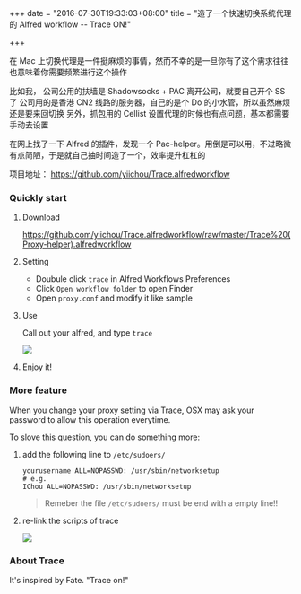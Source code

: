 +++
date = "2016-07-30T19:33:03+08:00"
title = "造了一个快速切换系统代理的 Alfred workflow -- Trace ON!"

+++

在 Mac 上切换代理是一件挺麻烦的事情，然而不幸的是一旦你有了这个需求往往也意味着你需要频繁进行这个操作 

比如我， 
公司公用的扶墙是 Shadowsocks + PAC 
离开公司，就要自己开个 SS 了 
公司用的是香港 CN2 线路的服务器，自己的是个 Do 的小水管，所以虽然麻烦还是要来回切换 
另外，抓包用的 Cellist 设置代理的时候也有点问题，基本都需要手动去设置 

在网上找了一下 Alfred 的插件，发现一个 Pac-helper。用倒是可以用，不过略微有点简陋，于是就自己抽时间造了一个，效率提升杠杠的 

项目地址： 
https://github.com/yiichou/Trace.alfredworkflow 

### Quickly start

1. Download
    
    https://github.com/yiichou/Trace.alfredworkflow/raw/master/Trace%20(Proxy-helper).alfredworkflow
    
2. Setting
    
    - Doubule click `trace` in Alfred Workflows Preferences
    - Click `Open workflow folder` to open Finder
    - Open `proxy.conf` and modify it like sample

3. Use
    
    Call out your alfred, and type `trace`
    
    ![](http://ww4.sinaimg.cn/mw690/006pIUL1gw1f69r4xsjf0j30g10790tq.jpg)
    
4. Enjoy it!

### More feature

When you change your proxy setting via Trace, OSX may ask your password to allow this operation everytime. 

To slove this question, you can do something more:

1. add the following line to `/etc/sudoers/`
    
    ```
    yourusername ALL=NOPASSWD: /usr/sbin/networksetup 
    # e.g.
    IChou ALL=NOPASSWD: /usr/sbin/networksetup
    ```
    > Remeber the file `/etc/sudoers/` must be end with a empty line!!
    
2. re-link the scripts of trace
    
    ![](http://ww4.sinaimg.cn/large/006pIUL1gw1f6c4lm9l0qj30kh07o75b.jpg)

### About Trace

It's inspired by Fate.  "Trace on!"

